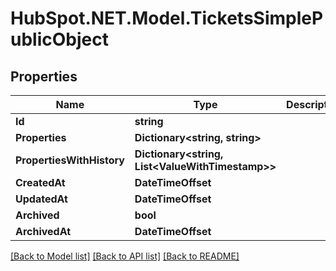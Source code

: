 # HubSpot.NET.Model.TicketsSimplePublicObject

## Properties

Name | Type | Description | Notes
------------ | ------------- | ------------- | -------------
**Id** | **string** |  | 
**Properties** | **Dictionary&lt;string, string&gt;** |  | 
**PropertiesWithHistory** | **Dictionary&lt;string, List&lt;ValueWithTimestamp&gt;&gt;** |  | [optional] 
**CreatedAt** | **DateTimeOffset** |  | 
**UpdatedAt** | **DateTimeOffset** |  | 
**Archived** | **bool** |  | [optional] 
**ArchivedAt** | **DateTimeOffset** |  | [optional] 

[[Back to Model list]](../README.md#documentation-for-models) [[Back to API list]](../README.md#documentation-for-api-endpoints) [[Back to README]](../README.md)

